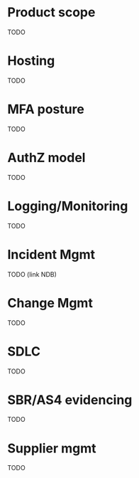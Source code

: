 # Product scope

TODO

# Hosting

TODO

# MFA posture

TODO

# AuthZ model

TODO

# Logging/Monitoring

TODO

# Incident Mgmt

TODO (link NDB)

# Change Mgmt

TODO

# SDLC

TODO

# SBR/AS4 evidencing

TODO

# Supplier mgmt

TODO

